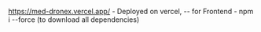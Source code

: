 https://med-dronex.vercel.app/ - Deployed on vercel,  --
for Frontend - npm i --force  (to download all dependencies)
